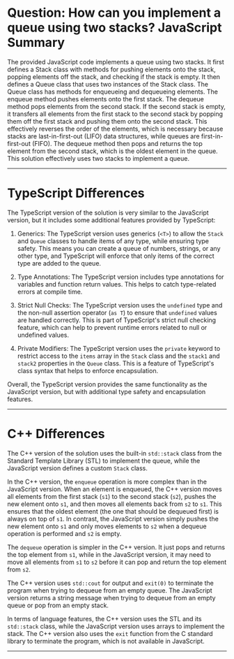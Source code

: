 # Question: How can you implement a queue using two stacks? JavaScript Summary

The provided JavaScript code implements a queue using two stacks. It first defines a Stack class with methods for pushing elements onto the stack, popping elements off the stack, and checking if the stack is empty. It then defines a Queue class that uses two instances of the Stack class. The Queue class has methods for enqueueing and dequeueing elements. The enqueue method pushes elements onto the first stack. The dequeue method pops elements from the second stack. If the second stack is empty, it transfers all elements from the first stack to the second stack by popping them off the first stack and pushing them onto the second stack. This effectively reverses the order of the elements, which is necessary because stacks are last-in-first-out (LIFO) data structures, while queues are first-in-first-out (FIFO). The dequeue method then pops and returns the top element from the second stack, which is the oldest element in the queue. This solution effectively uses two stacks to implement a queue.

---

# TypeScript Differences

The TypeScript version of the solution is very similar to the JavaScript version, but it includes some additional features provided by TypeScript:

1. Generics: The TypeScript version uses generics (`<T>`) to allow the `Stack` and `Queue` classes to handle items of any type, while ensuring type safety. This means you can create a queue of numbers, strings, or any other type, and TypeScript will enforce that only items of the correct type are added to the queue.

2. Type Annotations: The TypeScript version includes type annotations for variables and function return values. This helps to catch type-related errors at compile time.

3. Strict Null Checks: The TypeScript version uses the `undefined` type and the non-null assertion operator (`as T`) to ensure that `undefined` values are handled correctly. This is part of TypeScript's strict null checking feature, which can help to prevent runtime errors related to null or undefined values.

4. Private Modifiers: The TypeScript version uses the `private` keyword to restrict access to the `items` array in the `Stack` class and the `stack1` and `stack2` properties in the `Queue` class. This is a feature of TypeScript's class syntax that helps to enforce encapsulation.

Overall, the TypeScript version provides the same functionality as the JavaScript version, but with additional type safety and encapsulation features.

---

# C++ Differences

The C++ version of the solution uses the built-in `std::stack` class from the Standard Template Library (STL) to implement the queue, while the JavaScript version defines a custom `Stack` class. 

In the C++ version, the `enqueue` operation is more complex than in the JavaScript version. When an element is enqueued, the C++ version moves all elements from the first stack (`s1`) to the second stack (`s2`), pushes the new element onto `s1`, and then moves all elements back from `s2` to `s1`. This ensures that the oldest element (the one that should be dequeued first) is always on top of `s1`. In contrast, the JavaScript version simply pushes the new element onto `s1` and only moves elements to `s2` when a dequeue operation is performed and `s2` is empty.

The `dequeue` operation is simpler in the C++ version. It just pops and returns the top element from `s1`, while in the JavaScript version, it may need to move all elements from `s1` to `s2` before it can pop and return the top element from `s2`.

The C++ version uses `std::cout` for output and `exit(0)` to terminate the program when trying to dequeue from an empty queue. The JavaScript version returns a string message when trying to dequeue from an empty queue or pop from an empty stack.

In terms of language features, the C++ version uses the STL and its `std::stack` class, while the JavaScript version uses arrays to implement the stack. The C++ version also uses the `exit` function from the C standard library to terminate the program, which is not available in JavaScript.

---
